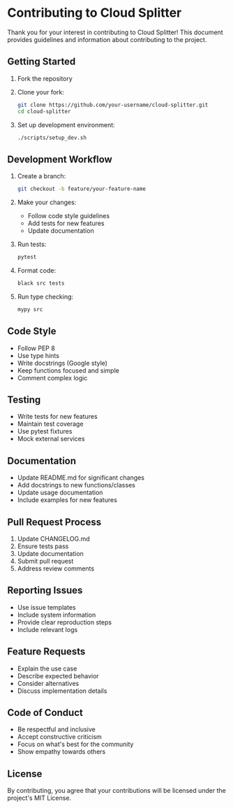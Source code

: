 # Contributing to Cloud Splitter

Thank you for your interest in contributing to Cloud Splitter! This document provides guidelines and information about contributing to the project.

## Getting Started

1. Fork the repository
2. Clone your fork:
   ```bash
   git clone https://github.com/your-username/cloud-splitter.git
   cd cloud-splitter
   ```

3. Set up development environment:
   ```bash
   ./scripts/setup_dev.sh
   ```

## Development Workflow

1. Create a branch:
   ```bash
   git checkout -b feature/your-feature-name
   ```

2. Make your changes:
   - Follow code style guidelines
   - Add tests for new features
   - Update documentation

3. Run tests:
   ```bash
   pytest
   ```

4. Format code:
   ```bash
   black src tests
   ```

5. Run type checking:
   ```bash
   mypy src
   ```

## Code Style

- Follow PEP 8
- Use type hints
- Write docstrings (Google style)
- Keep functions focused and simple
- Comment complex logic

## Testing

- Write tests for new features
- Maintain test coverage
- Use pytest fixtures
- Mock external services

## Documentation

- Update README.md for significant changes
- Add docstrings to new functions/classes
- Update usage documentation
- Include examples for new features

## Pull Request Process

1. Update CHANGELOG.md
2. Ensure tests pass
3. Update documentation
4. Submit pull request
5. Address review comments

## Reporting Issues

- Use issue templates
- Include system information
- Provide clear reproduction steps
- Include relevant logs

## Feature Requests

- Explain the use case
- Describe expected behavior
- Consider alternatives
- Discuss implementation details

## Code of Conduct

- Be respectful and inclusive
- Accept constructive criticism
- Focus on what's best for the community
- Show empathy towards others

## License

By contributing, you agree that your contributions will be licensed under the project's MIT License.
